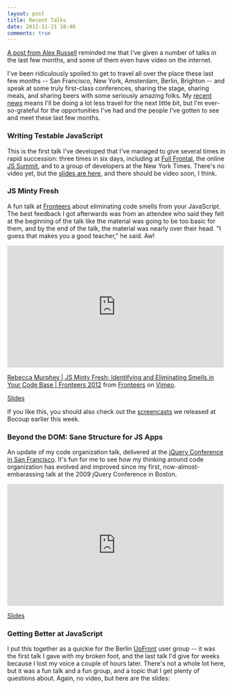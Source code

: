 ```yaml
---
layout: post
title: Recent Talks
date: 2012-11-21 10:40
comments: true
---
```


[A post from Alex Russell](http://infrequently.org/2012/11/bits-and-remainders/) reminded me that I've given a number of talks in the last few months, and some of them even have video on the internet.

I've been ridiculously spoiled to get to travel all over the place these last few months -- San Francisco, New York, Amsterdam, Berlin, Brighton -- and speak at some truly first-class conferences, sharing the stage, sharing meals, and sharing beers with some seriously amazing folks. My [recent news](http://rmurphey.com/blog/2012/11/14/this-is-the-cup-of-coffee/) means I'll be doing a lot less travel for the next little bit, but I'm ever-so-grateful for the opportunities I've had and the people I've gotten to see and meet these last few months.

### Writing Testable JavaScript

This is the first talk I've developed that I've managed to give several times in rapid succession: three times in six days, including at [Full Frontal](http://2012.full-frontal.org/), the online [JS Summit](http://environmentsforhumans.com/2012/javascript-summit/), and to a group of developers at the New York Times. There's no video yet, but the [slides are here](https://speakerdeck.com/rmurphey/writing-testable-javascript-mocha-version), and there should be video soon, I think.

<p><script async class="speakerdeck-embed" data-id="eb8bb4800ff201308f97123138155402" data-ratio="1.33333333333333" src="//speakerdeck.com/assets/embed.js"></script></p>

### JS Minty Fresh

A fun talk at [Fronteers](http://fronteers.nl/congres/2012) about eliminating code smells from your JavaScript. The best feedback I got afterwards was from an attendee who said they felt at the beginning of the talk like the material was going to be too basic for them, and by the end of the talk, the material was nearly over their head. "I guess that makes you a good teacher," he said. Aw!

<iframe src="http://player.vimeo.com/video/53416986?badge=0" width="500" height="281" frameborder="0" webkitAllowFullScreen mozallowfullscreen allowFullScreen></iframe>

<p><a href="http://vimeo.com/53416986">Rebecca Murphey | JS Minty Fresh: Identifying and Eliminating Smells in Your Code Base | Fronteers 2012</a> from <a href="http://vimeo.com/fronteers">Fronteers</a> on <a href="http://vimeo.com">Vimeo</a>.</p>

[Slides](http://rmurphey.com/js-minty-fresh/presentation/)

If you like this, you should also check out the [screencasts](http://training.bocoup.com/screencasts/) we released at Bocoup earlier this week.

### Beyond the DOM: Sane Structure for JS Apps

An update of my code organization talk, delivered at the [jQuery Conference in San Francisco](http://events.jquery.org/2012/sf/). It's fun for me to see how my thinking around code organization has evolved and improved since my first, now-almost-embarassing talk at the 2009 jQuery Conference in Boston.

<iframe width="500" height="281" src="http://www.youtube.com/embed/cd7HHN6IkrU" frameborder="0" allowfullscreen></iframe>

[Slides](https://speakerdeck.com/rmurphey/jquery-conference-sf-2012-beyond-the-dom-sane-structure-for-js-apps)

### Getting Better at JavaScript

I put this together as a quickie for the Berlin [UpFront](http://up.front.ug/) user group -- it was the first talk I gave with my broken foot, and the last talk I'd give for weeks because I lost my voice a couple of hours later. There's not a whole lot here, but it was a fun talk and a fun group, and a topic that I get plenty of questions about. Again, no video, but here are the slides:

<p><script async class="speakerdeck-embed" data-id="50746953453e4d0002081c02" data-ratio="1.2994923857868" src="//speakerdeck.com/assets/embed.js"></script></p>